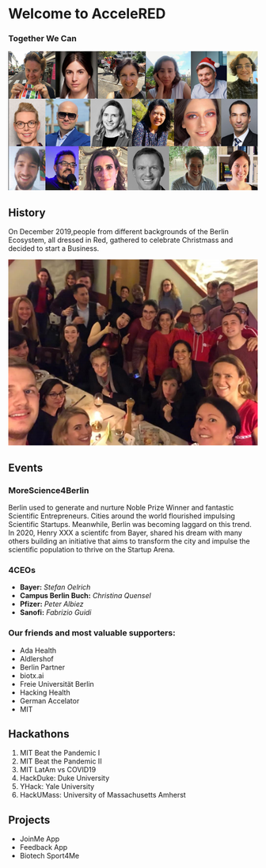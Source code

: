 # Welcome to AcceleRED
### Together We Can
![Image](Who.png)
## History
On December 2019,people from different backgrounds of the Berlin Ecosystem, all dressed in Red, gathered to celebrate Christmass and decided to start a Business.

![Image](Dec2019.png)
## Events
### **MoreScience4Berlin**
Berlin used to generate and nurture Noble Prize Winner and fantastic Scientific Entrepreneurs. Cities around the world flourished impulsing Scientific Startups. Meanwhile, Berlin was becoming laggard on this trend. In 2020, Henry XXX a scientifc from Bayer, shared his dream with many others building an initiative that aims to transform the city and impulse the scientific population to thrive on the Startup Arena.
### 4CEOs
- **Bayer:** *Stefan Oelrich*
- **Campus Berlin Buch:** *Christina Quensel*
- **Pfizer:** *Peter Albiez*
- **Sanofi:** *Fabrizio Guidi*
### Our friends and most valuable supporters:
- Ada Health
- Aldlershof
- Berlin Partner
- biotx.ai
- Freie Universität Berlin
- Hacking Health
- German Accelator
- MIT

## Hackathons
1. MIT Beat the Pandemic I
2. MIT Beat the Pandemic II
3. MIT LatAm vs COVID19
4. HackDuke: Duke University
5. YHack: Yale University
6. HackUMass: University of Massachusetts Amherst


## Projects
- JoinMe App
- Feedback App
- Biotech Sport4Me

